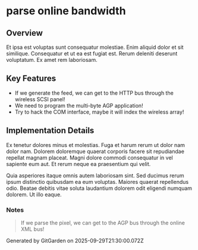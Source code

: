 # parse online bandwidth

## Overview
Et ipsa est voluptas sunt consequatur molestiae. Enim aliquid dolor et sit similique. Consequatur et ut ea est fugiat est. Rerum deleniti deserunt voluptatum. Ex amet rem laboriosam.

## Key Features
- If we generate the feed, we can get to the HTTP bus through the wireless SCSI panel!
- We need to program the multi-byte AGP application!
- Try to hack the COM interface, maybe it will index the wireless array!

## Implementation Details
Ex tenetur dolores minus et molestias. Fuga et harum rerum ut dolor nam dolor nam. Dolorem doloremque quaerat corporis facere sit repudiandae repellat magnam placeat. Magni dolore commodi consequatur in vel sapiente eum aut. Et rerum neque ea praesentium qui velit.
 Quia asperiores itaque omnis autem laboriosam sint. Sed ducimus rerum ipsum distinctio quibusdam ea eum voluptas. Maiores quaerat repellendus odio. Beatae debitis vitae soluta laudantium dolorem odit eligendi numquam dolorem. Ut illo eaque.

### Notes
> If we parse the pixel, we can get to the AGP bus through the online XML bus!

Generated by GitGarden on 2025-09-29T21:30:00.072Z